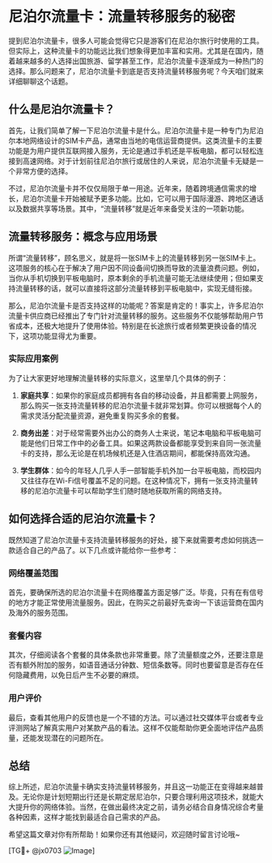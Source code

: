# 尼泊尔流量卡：流量转移服务的秘密

提到尼泊尔流量卡，很多人可能会觉得它只是游客们在尼泊尔旅行时使用的工具。但实际上，这种流量卡的功能远比我们想象得更加丰富和实用。尤其是在国内，随着越来越多的人选择出国旅游、留学甚至工作，尼泊尔流量卡逐渐成为一种热门的选择。那么问题来了，尼泊尔流量卡到底是否支持流量转移服务呢？今天咱们就来详细聊聊这个话题。

## 什么是尼泊尔流量卡？

首先，让我们简单了解一下尼泊尔流量卡是什么。尼泊尔流量卡是一种专门为尼泊尔本地网络设计的SIM卡产品，通常由当地的电信运营商提供。这类流量卡的主要功能是为用户提供互联网接入服务，无论是通过手机还是平板电脑，都可以轻松连接到高速网络。对于计划前往尼泊尔旅行或居住的人来说，尼泊尔流量卡无疑是一个非常方便的选择。

不过，尼泊尔流量卡并不仅仅局限于单一用途。近年来，随着跨境通信需求的增长，尼泊尔流量卡开始被赋予更多功能。比如，它可以用于国际漫游、跨地区通话以及数据共享等场景。其中，“流量转移”就是近年来备受关注的一项新功能。

## 流量转移服务：概念与应用场景

所谓“流量转移”，顾名思义，就是将一张SIM卡上的流量转移到另一张SIM卡上。这项服务的核心在于解决了用户因不同设备间切换而导致的流量浪费问题。例如，当你从手机切换到平板电脑时，原本剩余的手机流量可能无法继续使用；但如果支持流量转移的话，就可以直接将这部分流量转移到平板电脑中，实现无缝衔接。

那么，尼泊尔流量卡是否支持这样的功能呢？答案是肯定的！事实上，许多尼泊尔流量卡供应商已经推出了专门针对流量转移的服务。这些服务不仅能够帮助用户节省成本，还极大地提升了使用体验。特别是在长途旅行或者频繁更换设备的情况下，这项功能显得尤为重要。

### 实际应用案例

为了让大家更好地理解流量转移的实际意义，这里举几个具体的例子：

1. **家庭共享**：如果你的家庭成员都拥有各自的移动设备，并且都需要上网服务，那么购买一张支持流量转移的尼泊尔流量卡就非常划算。你可以根据每个人的需求灵活分配流量资源，避免重复购买多余的套餐。

2. **商务出差**：对于经常需要外出办公的商务人士来说，笔记本电脑和平板电脑可能是他们日常工作中的必备工具。如果这两款设备都能享受到来自同一张流量卡的支持，那么无论是在机场候机还是入住酒店期间，都能保持高效沟通。

3. **学生群体**：如今的年轻人几乎人手一部智能手机外加一台平板电脑，而校园内又往往存在Wi-Fi信号覆盖不足的问题。在这种情况下，拥有一张支持流量转移的尼泊尔流量卡可以帮助学生们随时随地获取所需的网络支持。

## 如何选择合适的尼泊尔流量卡？

既然知道了尼泊尔流量卡支持流量转移服务的好处，接下来就需要考虑如何挑选一款适合自己的产品了。以下几点或许能给你一些参考：

### 网络覆盖范围
首先，要确保所选的尼泊尔流量卡在网络覆盖方面足够广泛。毕竟，只有在有信号的地方才能正常使用流量服务。因此，在购买之前最好先查询一下该运营商在国内及海外的服务范围。

### 套餐内容
其次，仔细阅读各个套餐的具体条款也非常重要。除了流量额度之外，还要注意是否有额外附加的服务，如语音通话分钟数、短信条数等。同时也要留意是否存在任何隐藏费用，以免日后产生不必要的麻烦。

### 用户评价
最后，查看其他用户的反馈也是一个不错的方法。可以通过社交媒体平台或者专业评测网站了解真实用户对某款产品的看法。这样不仅能帮助你更全面地评估产品质量，还能发现潜在的问题所在。

## 总结

综上所述，尼泊尔流量卡确实支持流量转移服务，并且这一功能正在变得越来越普及。无论你是计划短期出行还是长期定居尼泊尔，只要合理利用这项技术，就能大大提升你的网络体验。当然，在做出最终决定之前，请务必结合自身情况综合考量各种因素，这样才能找到最适合自己需求的产品。

希望这篇文章对你有所帮助！如果你还有其他疑问，欢迎随时留言讨论哦~

[TG💪+ @jx0703 ![Image](https://github.com/user-attachments/assets/dbca1d08-cadb-493c-b0ec-ad6f7a83f270)]